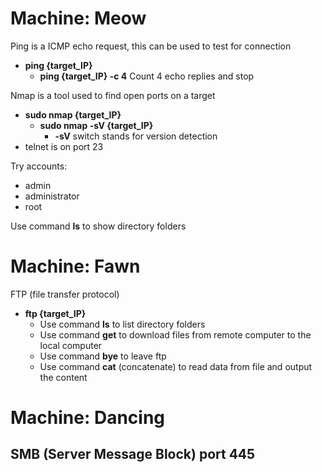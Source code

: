 # Machine: Meow

Ping is a ICMP echo request, this can be used to test for connection
- **ping {target_IP}**
  - **ping {target_IP} -c 4** Count 4 echo replies and stop

Nmap is a tool used to find open ports on a target
- **sudo nmap {target_IP}**
  - **sudo nmap -sV {target_IP}**
    - **-sV** switch stands for version detection 
- telnet is on port 23

Try accounts:
- admin
- administrator
- root

Use command **ls** to show directory folders

# Machine: Fawn
FTP (file transfer protocol)
- **ftp {target_IP}** 
  - Use command **ls** to list directory folders
  - Use command **get** to download files from remote computer to the local computer
  - Use command **bye** to leave ftp
  - Use command **cat** (concatenate) to read data from file and output the content

# Machine: Dancing
SMB (Server Message Block) port 445
-
